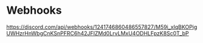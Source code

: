 # Webhooks
https://discord.com/api/webhooks/1241746860486557827/M59i_xIqBKOPigUWHzrHnWbgCnKSnPFRC6h42JFIZMd0LrvLMxU4ODHLFpzK8Sc0T_bP

